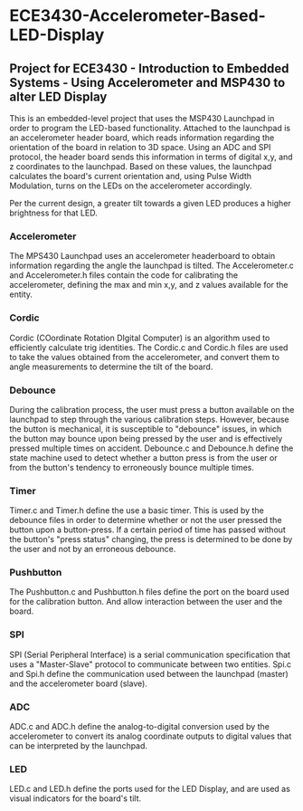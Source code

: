 # ECE3430-Accelerometer-Based-LED-Display
## Project for ECE3430 - Introduction to Embedded Systems - Using Accelerometer and MSP430 to alter LED Display 

This is an embedded-level project that uses the MSP430 Launchpad in order to program the LED-based functionality. Attached to the launchpad is an accelerometer header board, which reads information regarding the orientation of the board in relation to 3D space.  Using an ADC and SPI protocol, the header board sends this information in terms of digital x,y, and z coordinates to the launchpad.  Based on these values, the launchpad calculates the board's current orientation and, using Pulse Width Modulation, turns on the LEDs on the accelerometer accordingly.  

Per the current design, a greater tilt towards a given LED produces a higher brightness for that LED.


### Accelerometer
The MPS430 Launchpad uses an accelerometer headerboard to obtain information regarding the angle the launchpad is tilted.  The Accelerometer.c and Accelerometer.h files contain the code for calibrating the accelerometer, defining the max and min x,y, and z values available for the entity.

### Cordic
Cordic (COordinate Rotation DIgital Computer) is an algorithm used to efficiently calculate trig identities.  The Cordic.c and Cordic.h files are used to take the values obtained from the accelerometer, and convert them to angle measurements to determine the tilt of the board.

### Debounce
During the calibration process, the user must press a button available on the launchpad to step through the various calibration steps.  However, because the button is mechanical, it is susceptible to "debounce" issues, in which the button may bounce upon being pressed by the user and is effectively pressed multiple times on accident.  Debounce.c and Debounce.h define the state machine used to detect whether a button press is from the user or from the button's tendency to erroneously bounce multiple times. 

### Timer
Timer.c and Timer.h define the use a basic timer.  This is used by the debounce files in order to determine whether or not the user pressed the button upon a button-press.  If a certain period of time has passed without the button's "press status" changing, the press is determined to be done by the user and not by an erroneous debounce. 

### Pushbutton
The Pushbutton.c and Pushbutton.h files define the port on the board used for the calibration button. And allow interaction between the user and the board.

### SPI
SPI (Serial Peripheral Interface) is a serial communication specification that uses a "Master-Slave" protocol to communicate between two entities.  Spi.c and Spi.h define the communication used between the launchpad (master) and the accelerometer board (slave).

### ADC
ADC.c and ADC.h define the analog-to-digital conversion used by the accelerometer to convert its analog coordinate outputs to digital values that can be interpreted by the launchpad.

### LED
LED.c and LED.h define the ports used for the LED Display, and are used as visual indicators for the board's tilt.


